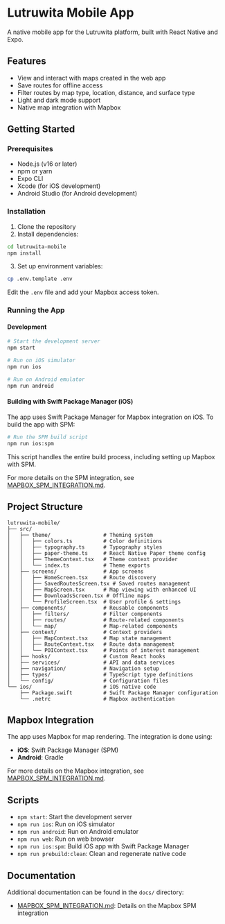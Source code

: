 # Lutruwita Mobile App

A native mobile app for the Lutruwita platform, built with React Native and Expo.

## Features

- View and interact with maps created in the web app
- Save routes for offline access
- Filter routes by map type, location, distance, and surface type
- Light and dark mode support
- Native map integration with Mapbox

## Getting Started

### Prerequisites

- Node.js (v16 or later)
- npm or yarn
- Expo CLI
- Xcode (for iOS development)
- Android Studio (for Android development)

### Installation

1. Clone the repository
2. Install dependencies:

```bash
cd lutruwita-mobile
npm install
```

3. Set up environment variables:

```bash
cp .env.template .env
```

Edit the `.env` file and add your Mapbox access token.

### Running the App

#### Development

```bash
# Start the development server
npm start

# Run on iOS simulator
npm run ios

# Run on Android emulator
npm run android
```

#### Building with Swift Package Manager (iOS)

The app uses Swift Package Manager for Mapbox integration on iOS. To build the app with SPM:

```bash
# Run the SPM build script
npm run ios:spm
```

This script handles the entire build process, including setting up Mapbox with SPM.

For more details on the SPM integration, see [MAPBOX_SPM_INTEGRATION.md](./docs/MAPBOX_SPM_INTEGRATION.md).

## Project Structure

```
lutruwita-mobile/
├── src/
│   ├── theme/                 # Theming system
│   │   ├── colors.ts          # Color definitions
│   │   ├── typography.ts      # Typography styles
│   │   ├── paper-theme.ts     # React Native Paper theme config
│   │   ├── ThemeContext.tsx   # Theme context provider
│   │   └── index.ts           # Theme exports
│   ├── screens/               # App screens
│   │   ├── HomeScreen.tsx     # Route discovery
│   │   ├── SavedRoutesScreen.tsx # Saved routes management
│   │   ├── MapScreen.tsx      # Map viewing with enhanced UI
│   │   ├── DownloadsScreen.tsx # Offline maps
│   │   └── ProfileScreen.tsx  # User profile & settings
│   ├── components/            # Reusable components
│   │   ├── filters/           # Filter components
│   │   ├── routes/            # Route-related components
│   │   └── map/               # Map-related components
│   ├── context/               # Context providers
│   │   ├── MapContext.tsx     # Map state management
│   │   ├── RouteContext.tsx   # Route data management
│   │   └── POIContext.tsx     # Points of interest management
│   ├── hooks/                 # Custom React hooks
│   ├── services/              # API and data services
│   ├── navigation/            # Navigation setup
│   ├── types/                 # TypeScript type definitions
│   └── config/                # Configuration files
└── ios/                       # iOS native code
    ├── Package.swift          # Swift Package Manager configuration
    └── .netrc                 # Mapbox authentication
```

## Mapbox Integration

The app uses Mapbox for map rendering. The integration is done using:

- **iOS**: Swift Package Manager (SPM)
- **Android**: Gradle

For more details on the Mapbox integration, see [MAPBOX_SPM_INTEGRATION.md](./docs/MAPBOX_SPM_INTEGRATION.md).

## Scripts

- `npm start`: Start the development server
- `npm run ios`: Run on iOS simulator
- `npm run android`: Run on Android emulator
- `npm run web`: Run on web browser
- `npm run ios:spm`: Build iOS app with Swift Package Manager
- `npm run prebuild:clean`: Clean and regenerate native code

## Documentation

Additional documentation can be found in the `docs/` directory:

- [MAPBOX_SPM_INTEGRATION.md](./docs/MAPBOX_SPM_INTEGRATION.md): Details on the Mapbox SPM integration
